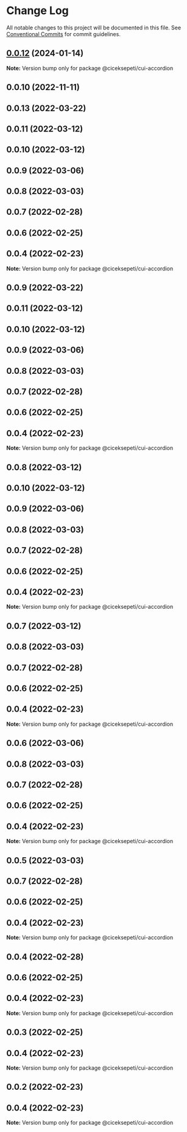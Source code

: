 # Change Log

All notable changes to this project will be documented in this file.
See [Conventional Commits](https://conventionalcommits.org) for commit guidelines.

## [0.0.12](https://github.com/ciceksepetitech/cactus-ui/compare/@ciceksepeti/cui-accordion@0.0.11...@ciceksepeti/cui-accordion@0.0.12) (2024-01-14)

**Note:** Version bump only for package @ciceksepeti/cui-accordion





## 0.0.10 (2022-11-11)



## 0.0.13 (2022-03-22)



## 0.0.11 (2022-03-12)



## 0.0.10 (2022-03-12)



## 0.0.9 (2022-03-06)



## 0.0.8 (2022-03-03)



## 0.0.7 (2022-02-28)



## 0.0.6 (2022-02-25)



## 0.0.4 (2022-02-23)

**Note:** Version bump only for package @ciceksepeti/cui-accordion





## 0.0.9 (2022-03-22)



## 0.0.11 (2022-03-12)



## 0.0.10 (2022-03-12)



## 0.0.9 (2022-03-06)



## 0.0.8 (2022-03-03)



## 0.0.7 (2022-02-28)



## 0.0.6 (2022-02-25)



## 0.0.4 (2022-02-23)

**Note:** Version bump only for package @ciceksepeti/cui-accordion





## 0.0.8 (2022-03-12)



## 0.0.10 (2022-03-12)



## 0.0.9 (2022-03-06)



## 0.0.8 (2022-03-03)



## 0.0.7 (2022-02-28)



## 0.0.6 (2022-02-25)



## 0.0.4 (2022-02-23)

**Note:** Version bump only for package @ciceksepeti/cui-accordion





## 0.0.7 (2022-03-12)



## 0.0.8 (2022-03-03)



## 0.0.7 (2022-02-28)



## 0.0.6 (2022-02-25)



## 0.0.4 (2022-02-23)

**Note:** Version bump only for package @ciceksepeti/cui-accordion





## 0.0.6 (2022-03-06)



## 0.0.8 (2022-03-03)



## 0.0.7 (2022-02-28)



## 0.0.6 (2022-02-25)



## 0.0.4 (2022-02-23)

**Note:** Version bump only for package @ciceksepeti/cui-accordion





## 0.0.5 (2022-03-03)



## 0.0.7 (2022-02-28)



## 0.0.6 (2022-02-25)



## 0.0.4 (2022-02-23)

**Note:** Version bump only for package @ciceksepeti/cui-accordion





## 0.0.4 (2022-02-28)



## 0.0.6 (2022-02-25)



## 0.0.4 (2022-02-23)

**Note:** Version bump only for package @ciceksepeti/cui-accordion





## 0.0.3 (2022-02-25)



## 0.0.4 (2022-02-23)

**Note:** Version bump only for package @ciceksepeti/cui-accordion





## 0.0.2 (2022-02-23)



## 0.0.4 (2022-02-23)

**Note:** Version bump only for package @ciceksepeti/cui-accordion
